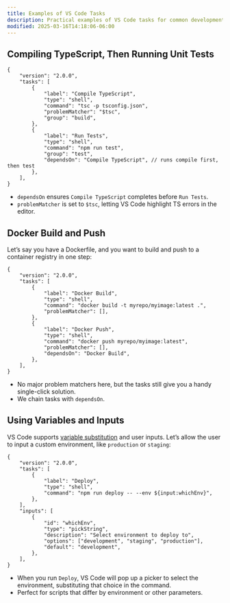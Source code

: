 ```yaml
---
title: Examples of VS Code Tasks
description: Practical examples of VS Code tasks for common development scenarios including building, testing, and deployments
modified: 2025-03-16T14:18:06-06:00
---
```


## Compiling TypeScript, Then Running Unit Tests

```jsonc
{
	"version": "2.0.0",
	"tasks": [
		{
			"label": "Compile TypeScript",
			"type": "shell",
			"command": "tsc -p tsconfig.json",
			"problemMatcher": "$tsc",
			"group": "build",
		},
		{
			"label": "Run Tests",
			"type": "shell",
			"command": "npm run test",
			"group": "test",
			"dependsOn": "Compile TypeScript", // runs compile first, then test
		},
	],
}
```

- `dependsOn` ensures `Compile TypeScript` completes before `Run Tests`.
- `problemMatcher` is set to `$tsc`, letting VS Code highlight TS errors in the editor.

## Docker Build and Push

Let’s say you have a Dockerfile, and you want to build and push to a container registry in one step:

```jsonc
{
	"version": "2.0.0",
	"tasks": [
		{
			"label": "Docker Build",
			"type": "shell",
			"command": "docker build -t myrepo/myimage:latest .",
			"problemMatcher": [],
		},
		{
			"label": "Docker Push",
			"type": "shell",
			"command": "docker push myrepo/myimage:latest",
			"problemMatcher": [],
			"dependsOn": "Docker Build",
		},
	],
}
```

- No major problem matchers here, but the tasks still give you a handy single-click solution.
- We chain tasks with `dependsOn`.

## Using Variables and Inputs

VS Code supports [variable substitution](https://code.visualstudio.com/docs/editor/variables-reference) and user inputs. Let’s allow the user to input a custom environment, like `production` or `staging`:

```jsonc
{
	"version": "2.0.0",
	"tasks": [
		{
			"label": "Deploy",
			"type": "shell",
			"command": "npm run deploy -- --env ${input:whichEnv}",
		},
	],
	"inputs": [
		{
			"id": "whichEnv",
			"type": "pickString",
			"description": "Select environment to deploy to",
			"options": ["development", "staging", "production"],
			"default": "development",
		},
	],
}
```

- When you run `Deploy`, VS Code will pop up a picker to select the environment, substituting that choice in the command.
- Perfect for scripts that differ by environment or other parameters.
